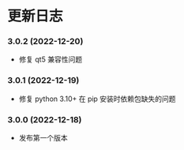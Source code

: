 # 更新日志

### 3.0.2 (2022-12-20)

- 修复 qt5 兼容性问题

### 3.0.1 (2022-12-19)

- 修复 python 3.10+ 在 pip 安装时依赖包缺失的问题

### 3.0.0 (2022-12-18)

- 发布第一个版本
